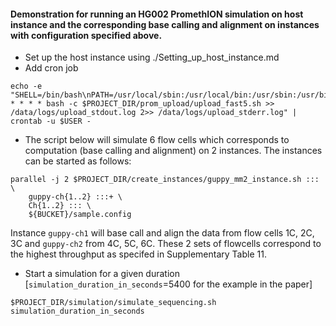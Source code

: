#### Demonstration for running an HG002 PromethION simulation on host instance and the corresponding base calling and alignment on instances with configuration specified above.
* Set up the host instance using ./Setting_up_host_instance.md
* Add cron job 
```
echo -e "SHELL=/bin/bash\nPATH=/usr/local/sbin:/usr/local/bin:/usr/sbin:/usr/bin:/sbin:/bin:/snap/bin\nPROJECT_DIR=$PROJECT_DIR\n*/3 * * * * bash -c $PROJECT_DIR/prom_upload/upload_fast5.sh >> /data/logs/upload_stdout.log 2>> /data/logs/upload_stderr.log" | crontab -u $USER -
```
* The script below will simulate 6 flow cells which corresponds to computation (base calling and alignment) on 2 instances. The instances can be started as follows:
```
parallel -j 2 $PROJECT_DIR/create_instances/guppy_mm2_instance.sh ::: \
	guppy-ch{1..2} :::+ \
	Ch{1..2} ::: \
	${BUCKET}/sample.config
```
Instance `guppy-ch1` will base call and align the data from flow cells 1C, 2C, 3C and `guppy-ch2` from 4C, 5C, 6C. These 2 sets of flowcells correspond to the highest throughput as specifed in Supplementary Table 11. 
* Start a simulation for a given duration [`simulation_duration_in_seconds`=5400 for the example in the paper]
```
$PROJECT_DIR/simulation/simulate_sequencing.sh simulation_duration_in_seconds
```
